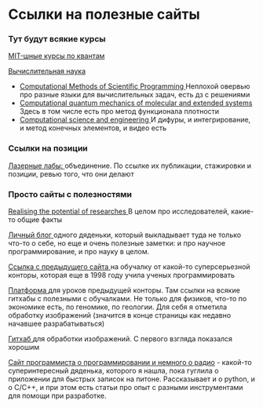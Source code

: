<h1> Ссылки на полезные сайты </h1>
<div>
  <h3>
    Тут будут всякие курсы
  </h3>
<p>
<a href="https://ocw.mit.edu/courses/find-by-topic/#cat=science&subcat=physics&spec=quantummechanics">
MIT-шные курсы по квантам </a>
</p>
<p>
<a href="https://ocw.mit.edu/courses/find-by-topic/#cat=engineering&subcat=systemsengineering&spec=computationalscienceandengineering">
Вычислительная наука
	<ul>
		<li>
		  <a href="https://ocw.mit.edu/courses/earth-atmospheric-and-planetary-sciences/12-010-computational-methods-of-scientific-programming-fall-2011/"> 
	        Computational Methods of Scientific Programming
		  </a>
		  Неплохой овервью про разные языки для вычислительных задач, есть дз с решениями
		</li>
		<li>
		  <a href="https://ocw.mit.edu/courses/chemical-engineering/10-675j-computational-quantum-mechanics-of-molecular-and-extended-systems-fall-2004/">
		    Computational quantum mechanics of molecular and extended systems
		  </a>
		 Здесь в том числе есть про метод функционала плотности
		</li>
		<li>
		  <a href="https://ocw.mit.edu/courses/mathematics/18-085-computational-science-and-engineering-i-fall-2008/">
		   Computational science and engineering
		  </a>
		  И дифуры, и интегрирование, и метод конечных элементов, и видео есть
		</li>
	</ul>
</a>
</p>
</div>

<div>
	<h3> Ссылки на позиции </h3>
	<p><a href="https://www.laserlab-europe.eu/career/training-education-and-mobility#mobility">
	  Лазерные лабы:
	</a>
	объединение. По ссылке их публикации, стажировки и позиции, ревью того, что они делают
	</p>
</div>

<div>
	<h3> Просто сайты с полезностями </h3>
	<p>
	  <a href="https://www.vitae.ac.uk/impact-and-evaluation/what-do-researchers-do/what-do-researchers-do">
	  Realising the potential of researches </a>
	  В целом про исследователей, какие-то общие факты
	</p>
	<p>
	  <a href="http://sjbyrnes.com/python.html"> Личный блог </a>
	  одного дяденьки, который выкладывает туда не только что-то о себе,
      но еще и очень полезные заметки: и про научное программирование, и про 
      науку в целом.	  
	</p>
	<p>
	  <a href="https://software-carpentry.org/lessons/"> Ссылка с предыдущего сайта </a>
	  на обучалку от какой-то суперсерьезной конторы, которая еще в 1998 году учила
	  ученых программировать
	</p>
	<p>
	  <a href="https://datacarpentry.org/lessons/#image-processing-curriculum"> Платформа </a>
	  для уроков предыдущей конторы. Там ссылки на всякие гитхабы с полезными с обучалками.
	  Не только для физиков, что-то по экономике есть, по геномике, по геологии. Для себя
	  я отметила обработку изображений (значится в конце страницы как недавно начавшее 
	  разрабатываться)
	</p>
	<p>
	  <a href="https://github.com/datacarpentry/image-processing/"> Гитхаб </a>
	  для обработки изображений. С первого взгляда показался хорошим
	</p>
	<p>
	  <a href="https://eax.me/git-commands/">Сайт программиста о программировании и
	  немного о радио</a>
	  - какой-то суперинтересный дяденька, которого я нашла, пока гуглила о приложении
	  для быстрых записок на питоне. Рассказывает и о python, и о C/C++, и при этом есть
	  статьи про опыт с разными инструментами для помощи при разработке.
	</p>
</div>